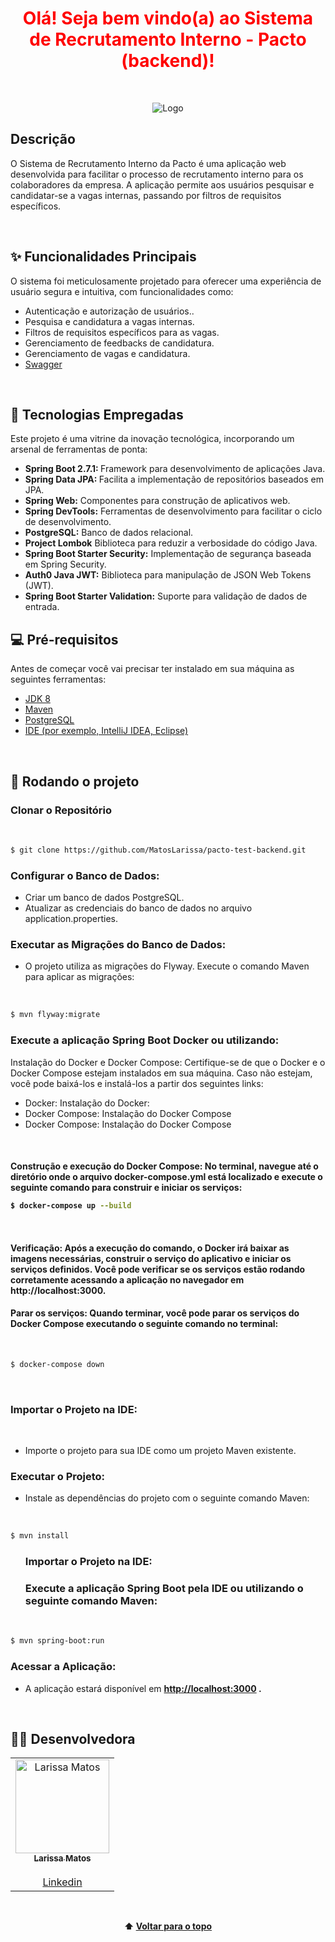 <h1 align="center" style="color:#069bfb;">
  <span style="color:red;">Olá! Seja bem vindo(a) ao Sistema de Recrutamento Interno - Pacto (backend)!</span>
</h1>
<br />

<p align="center">
  <img src="https://i.giphy.com/hkn6aDCzKWA33TMBPq.webp" alt="Logo">
</p>
<h2>Descrição</h2>

<p>O Sistema de Recrutamento Interno da Pacto é uma aplicação web desenvolvida para facilitar o processo de recrutamento interno para os colaboradores da empresa. A aplicação permite aos usuários pesquisar e candidatar-se a vagas internas, passando por filtros de requisitos específicos.</p>
<br />

<h2>✨ Funcionalidades Principais</h2>

<p>O sistema foi meticulosamente projetado para oferecer uma experiência de usuário segura e intuitiva, com funcionalidades como:</p>

<ul>
  <li>Autenticação e autorização de usuários..</li>
  <li>Pesquisa e candidatura a vagas internas.</li>
  <li>Filtros de requisitos específicos para as vagas.</li>
  <li>Gerenciamento de feedbacks de candidatura.</li>
  <li>Gerenciamento de vagas e candidatura.</li>
<li> <a href="http://localhost:3000/swagger-ui/index.html#/?" target="_blank">Swagger</a></li>

</ul>

<br />

<h2>🚀 Tecnologias Empregadas</h2>

<p>Este projeto é uma vitrine da inovação tecnológica, incorporando um arsenal de ferramentas de ponta:</p>

<ul>
    <li><strong>Spring Boot 2.7.1: </strong> Framework para desenvolvimento de aplicações Java.</li>
    <li><strong>Spring Data JPA: </strong> Facilita a implementação de repositórios baseados em JPA.</li>
    <li><strong>Spring Web:</strong> Componentes para construção de aplicativos web.</li>
    <li><strong>Spring DevTools:</strong> Ferramentas de desenvolvimento para facilitar o ciclo de desenvolvimento.</li>
    <li><strong>PostgreSQL:</strong> Banco de dados relacional.</li>
    <li><strong>Project Lombok</strong> Biblioteca para reduzir a verbosidade do código Java.</li>
    <li><strong>Spring Boot Starter Security:</strong> Implementação de segurança baseada em Spring Security.</li>
    <li><strong>Auth0 Java JWT:</strong> Biblioteca para manipulação de JSON Web Tokens (JWT).</li>
    <li><strong>Spring Boot Starter Validation:</strong> Suporte para validação de dados de entrada.</li>
</ul>

<h2>💻 Pré-requisitos</h2>

<p>Antes de começar você vai precisar ter instalado em sua máquina as seguintes ferramentas:

<ul>
  <li> <a href="https://www.oracle.com/java/technologies/javase/javase8-archive-downloads.html" target="_blank">JDK 8</a></li>
  <li> <a href="https://maven.apache.org/download.cgi?" target="_blank">Maven</a></li>
  <li> <a href="https://www.postgresql.org/download/" target="_blank">PostgreSQL</a></li>
  <li> <a href="https://www.jetbrains.com/idea/download/?fromIDE=&section=windows" target="_blank">IDE (por exemplo, IntelliJ IDEA, Eclipse)</a></li>
</ul>


<br />

<h2>🚀 Rodando o projeto</h2>

<h3>Clonar o Repositório</h3>
<br />

```bash
$ git clone https://github.com/MatosLarissa/pacto-test-backend.git
```
<h3>Configurar o Banco de Dados:</h3>
<ul>
  <li>Criar um banco de dados PostgreSQL.</li>
  <li>Atualizar as credenciais do banco de dados no arquivo application.properties.</li>
</ul>
<h3>Executar as Migrações do Banco de Dados:</h3>
<ul>
  <li>O projeto utiliza as migrações do Flyway. Execute o comando Maven para aplicar as migrações:</li>
</ul>
<br />

```bash
$ mvn flyway:migrate
```

<h3>Execute a aplicação Spring Boot Docker ou utilizando:</h3

<h4>Instalação do Docker e Docker Compose: Certifique-se de que o Docker e o Docker Compose estejam instalados em sua máquina. Caso não estejam, você pode baixá-los e instalá-los a partir dos seguintes links:</h4>

<br />

<ul>
  <li>Docker: Instalação do Docker:</li>
  <li>Docker Compose: Instalação do Docker Compose</li>
  <li>Docker Compose: Instalação do Docker Compose</li>

</ul>

<br />

<h4>Construção e execução do Docker Compose: No terminal, navegue até o diretório onde o arquivo docker-compose.yml está localizado e execute o seguinte comando para construir e iniciar os serviços:</4>

<br />

```bash
$ docker-compose up --build
```

<br />
<h4> Verificação: Após a execução do comando, o Docker irá baixar as imagens necessárias, construir o serviço do aplicativo e iniciar os serviços definidos. Você pode verificar se os serviços estão rodando corretamente acessando a aplicação no navegador em http://localhost:3000. </h4>
<h4>Parar os serviços: Quando terminar, você pode parar os serviços do Docker Compose executando o seguinte comando no terminal:</h4>

<br />

```bash
$ docker-compose down
```
<br />

<h3>Importar o Projeto na IDE:</h3>
<br />
<ul>
  <li>Importe o projeto para sua IDE como um projeto Maven existente.</li>
</ul>
<h3>Executar o Projeto:</h3>
<ul>
  <li>Instale as dependências do projeto com o seguinte comando Maven:</li>
</ul>
<br />

```bash
$ mvn install
```
<ul>

<h3>Importar o Projeto na IDE:</h3>
  <h3>Execute a aplicação Spring Boot pela IDE ou utilizando o seguinte comando Maven:</h3>
</ul>
<br />

```bash
$ mvn spring-boot:run
```

<h3>Acessar a Aplicação:</h3>
<ul>
  <li>A aplicação estará disponível em <strong><a href="http://localhost:3000" target="_blank">http://localhost:3000</a> <strong>.</li>
</ul>


<br />
<h2>🧑‍💻 Desenvolvedora</h2>
<table align="center">
  <tr>
     <td align="center"><a href="https://github.com/MatosLarissa" target="_blank">
      <img src="https://avatars.githubusercontent.com/u/63737673?v=4" width="150px" alt="Larissa Matos"/>
      <br />
      <sub><b>Larissa Matos</b></sub><br/><br/>
      <sub><a href="https://www.linkedin.com/in/larissa-matos-b5aa93127/" target="_blank">Linkedin</a></sub>
      <br />
    </td>
  </tr>
</table>
<br />
<p align="center">
  ⬆️ <a href="#top">Voltar para o topo</a>
</p>
